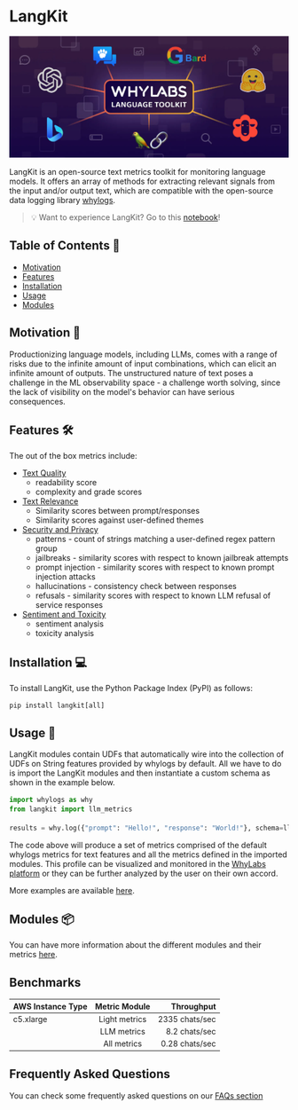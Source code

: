 # LangKit

![LangKit graphic](static/img/LangKit_graphic.png)

LangKit is an open-source text metrics toolkit for monitoring language models. It offers an array of methods for extracting relevant signals from the input and/or output text, which are compatible with the open-source data logging library [whylogs](https://whylogs.readthedocs.io/en/latest).

> 💡 Want to experience LangKit? Go to this [notebook](https://github.com/whylabs/langkit/blob/main/langkit/examples/Intro_to_Langkit.ipynb)!

## Table of Contents 📖

- [Motivation](#motivation-)
- [Features](#features-)
- [Installation](#installation-)
- [Usage](#usage-)
- [Modules](#modules-)

## Motivation 🎯

Productionizing language models, including LLMs, comes with a range of risks due to the infinite amount of input combinations, which can elicit an infinite amount of outputs. The unstructured nature of text poses a challenge in the ML observability space - a challenge worth solving, since the lack of visibility on the model's behavior can have serious consequences.

## Features 🛠️

The out of the box metrics include:

- [Text Quality](https://github.com/whylabs/langkit/blob/main/langkit/docs/features/quality.md)
  - readability score
  - complexity and grade scores
- [Text Relevance](https://github.com/whylabs/langkit/blob/main/langkit/docs/features/relevance.md)
  - Similarity scores between prompt/responses
  - Similarity scores against user-defined themes
- [Security and Privacy](https://github.com/whylabs/langkit/blob/main/langkit/docs/features/security.md)
  - patterns - count of strings matching a user-defined regex pattern group
  - jailbreaks - similarity scores with respect to known jailbreak attempts
  - prompt injection - similarity scores with respect to known prompt injection attacks
  - hallucinations - consistency check between responses
  - refusals - similarity scores with respect to known LLM refusal of service responses
- [Sentiment and Toxicity](https://github.com/whylabs/langkit/blob/main/langkit/docs/features/sentiment.md)
  - sentiment analysis
  - toxicity analysis

## Installation 💻

To install LangKit, use the Python Package Index (PyPI) as follows:

```
pip install langkit[all]
```

## Usage 🚀

LangKit modules contain UDFs that automatically wire into the collection of UDFs on String features provided by whylogs by default. All we have to do is import the LangKit modules and then instantiate a custom schema as shown in the example below.

```python
import whylogs as why
from langkit import llm_metrics

results = why.log({"prompt": "Hello!", "response": "World!"}, schema=llm_metrics.init())
```

The code above will produce a set of metrics comprised of the default whylogs metrics for text features and all the metrics defined in the imported modules. This profile can be visualized and monitored in the [WhyLabs platform](https://whylabs.ai/safeguard-large-language-models?utm_source=github&utm_medium=referral&utm_campaign=langkit) or they can be further analyzed by the user on their own accord.

More examples are available [here](https://github.com/whylabs/langkit/tree/main/langkit/examples).

## Modules 📦

You can have more information about the different modules and their metrics [here](https://github.com/whylabs/langkit/blob/main/langkit/docs/modules.md).

## Benchmarks

| AWS Instance Type | Metric Module |     Throughput |
| ----------------- | :-----------: | -------------: |
| c5.xlarge         | Light metrics | 2335 chats/sec |
|                   |  LLM metrics  |  8.2 chats/sec |
|                   |  All metrics  | 0.28 chats/sec |

## Frequently Asked Questions

You can check some frequently asked questions on our [FAQs section](https://github.com/whylabs/langkit/blob/main/langkit/docs/faq.md)
